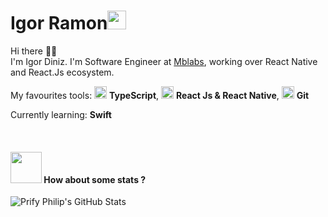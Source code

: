 # Igor Ramon<img src="https://github.com/TheDudeThatCode/TheDudeThatCode/blob/master/Assets/wave.gif" width="30px">

Hi there 👋🏻  
I'm Igor Diniz. I'm Software Engineer at [Mblabs](https://mblabs.com.br/), working over React Native and React.Js ecosystem.

My favourites tools: <img src="https://i.ibb.co/PZ2XZgr/ts.png" width="20"/> <b>TypeScript</b>, <img src="https://i.ibb.co/4RHMmLQ/react.png" width="20"/> <b>React Js & React Native</b>,  <img src="https://git-scm.com/images/logos/downloads/Git-Icon-1788C.png" width="20"/> <b>Git</b>


Currently learning: <b>Swift</b>

<br>

#### <img src="https://media.giphy.com/media/VgCDAzcKvsR6OM0uWg/giphy.gif" width="50"> How about some stats ?
![Prify Philip's GitHub Stats](https://github-readme-stats.vercel.app/api?username=igorrmon&hide=["stars"]&show_icons=true)
